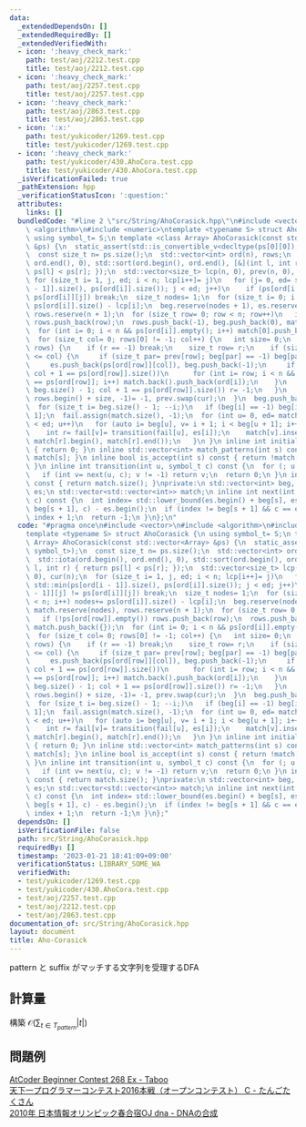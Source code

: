 ```yaml
---
data:
  _extendedDependsOn: []
  _extendedRequiredBy: []
  _extendedVerifiedWith:
  - icon: ':heavy_check_mark:'
    path: test/aoj/2212.test.cpp
    title: test/aoj/2212.test.cpp
  - icon: ':heavy_check_mark:'
    path: test/aoj/2257.test.cpp
    title: test/aoj/2257.test.cpp
  - icon: ':heavy_check_mark:'
    path: test/aoj/2863.test.cpp
    title: test/aoj/2863.test.cpp
  - icon: ':x:'
    path: test/yukicoder/1269.test.cpp
    title: test/yukicoder/1269.test.cpp
  - icon: ':heavy_check_mark:'
    path: test/yukicoder/430.AhoCora.test.cpp
    title: test/yukicoder/430.AhoCora.test.cpp
  _isVerificationFailed: true
  _pathExtension: hpp
  _verificationStatusIcon: ':question:'
  attributes:
    links: []
  bundledCode: "#line 2 \"src/String/AhoCorasick.hpp\"\n#include <vector>\n#include\
    \ <algorithm>\n#include <numeric>\ntemplate <typename S> struct AhoCorasick {\n\
    \ using symbol_t= S;\n template <class Array> AhoCorasick(const std::vector<Array>\
    \ &ps) {\n  static_assert(std::is_convertible_v<decltype(ps[0][0]), symbol_t>);\n\
    \  const size_t n= ps.size();\n  std::vector<int> ord(n), rows;\n  std::iota(ord.begin(),\
    \ ord.end(), 0), std::sort(ord.begin(), ord.end(), [&](int l, int r) { return\
    \ ps[l] < ps[r]; });\n  std::vector<size_t> lcp(n, 0), prev(n, 0), cur(n);\n \
    \ for (size_t i= 1, j, ed; i < n; lcp[i++]= j)\n   for (j= 0, ed= std::min(ps[ord[i\
    \ - 1]].size(), ps[ord[i]].size()); j < ed; j++)\n    if (ps[ord[i - 1]][j] !=\
    \ ps[ord[i]][j]) break;\n  size_t nodes= 1;\n  for (size_t i= 0; i < n; i++) nodes+=\
    \ ps[ord[i]].size() - lcp[i];\n  beg.reserve(nodes + 1), es.reserve(nodes), match.reserve(nodes),\
    \ rows.reserve(n + 1);\n  for (size_t row= 0; row < n; row++)\n   if (!ps[ord[row]].empty())\
    \ rows.push_back(row);\n  rows.push_back(-1), beg.push_back(0), match.push_back({});\n\
    \  for (int i= 0; i < n && ps[ord[i]].empty(); i++) match[0].push_back(ord[i]);\n\
    \  for (size_t col= 0; rows[0] != -1; col++) {\n   int size= 0;\n   for (int &r:\
    \ rows) {\n    if (r == -1) break;\n    size_t row= r;\n    if (size++; lcp[row]\
    \ <= col) {\n     if (size_t par= prev[row]; beg[par] == -1) beg[par]= es.size();\n\
    \     es.push_back(ps[ord[row]][col]), beg.push_back(-1);\n     if (match.push_back({});\
    \ col + 1 == ps[ord[row]].size())\n      for (int i= row; i < n && ps[ord[i]]\
    \ == ps[ord[row]]; i++) match.back().push_back(ord[i]);\n    }\n    if (cur[row]=\
    \ beg.size() - 1; col + 1 == ps[ord[row]].size()) r= -1;\n   }\n   *std::remove(rows.begin(),\
    \ rows.begin() + size, -1)= -1, prev.swap(cur);\n  }\n  beg.push_back(es.size());\n\
    \  for (size_t i= beg.size() - 1; --i;)\n   if (beg[i] == -1) beg[i]= beg[i +\
    \ 1];\n  fail.assign(match.size(), -1);\n  for (int u= 0, ed= match.size(); u\
    \ < ed; u++)\n   for (auto i= beg[u], v= i + 1; i < beg[u + 1]; i++, v++) {\n\
    \    int r= fail[v]= transition(fail[u], es[i]);\n    match[v].insert(match[v].end(),\
    \ match[r].begin(), match[r].end());\n   }\n }\n inline int initial_state() const\
    \ { return 0; }\n inline std::vector<int> match_patterns(int s) const { return\
    \ match[s]; }\n inline bool is_accept(int s) const { return !match[s].empty();\
    \ }\n inline int transition(int u, symbol_t c) const {\n  for (; u >= 0; u= fail[u])\n\
    \   if (int v= next(u, c); v != -1) return v;\n  return 0;\n }\n inline int state_size()\
    \ const { return match.size(); }\nprivate:\n std::vector<int> beg, fail;\n std::vector<symbol_t>\
    \ es;\n std::vector<std::vector<int>> match;\n inline int next(int s, symbol_t\
    \ c) const {\n  int index= std::lower_bound(es.begin() + beg[s], es.begin() +\
    \ beg[s + 1], c) - es.begin();\n  if (index != beg[s + 1] && c == es[index]) return\
    \ index + 1;\n  return -1;\n }\n};\n"
  code: "#pragma once\n#include <vector>\n#include <algorithm>\n#include <numeric>\n\
    template <typename S> struct AhoCorasick {\n using symbol_t= S;\n template <class\
    \ Array> AhoCorasick(const std::vector<Array> &ps) {\n  static_assert(std::is_convertible_v<decltype(ps[0][0]),\
    \ symbol_t>);\n  const size_t n= ps.size();\n  std::vector<int> ord(n), rows;\n\
    \  std::iota(ord.begin(), ord.end(), 0), std::sort(ord.begin(), ord.end(), [&](int\
    \ l, int r) { return ps[l] < ps[r]; });\n  std::vector<size_t> lcp(n, 0), prev(n,\
    \ 0), cur(n);\n  for (size_t i= 1, j, ed; i < n; lcp[i++]= j)\n   for (j= 0, ed=\
    \ std::min(ps[ord[i - 1]].size(), ps[ord[i]].size()); j < ed; j++)\n    if (ps[ord[i\
    \ - 1]][j] != ps[ord[i]][j]) break;\n  size_t nodes= 1;\n  for (size_t i= 0; i\
    \ < n; i++) nodes+= ps[ord[i]].size() - lcp[i];\n  beg.reserve(nodes + 1), es.reserve(nodes),\
    \ match.reserve(nodes), rows.reserve(n + 1);\n  for (size_t row= 0; row < n; row++)\n\
    \   if (!ps[ord[row]].empty()) rows.push_back(row);\n  rows.push_back(-1), beg.push_back(0),\
    \ match.push_back({});\n  for (int i= 0; i < n && ps[ord[i]].empty(); i++) match[0].push_back(ord[i]);\n\
    \  for (size_t col= 0; rows[0] != -1; col++) {\n   int size= 0;\n   for (int &r:\
    \ rows) {\n    if (r == -1) break;\n    size_t row= r;\n    if (size++; lcp[row]\
    \ <= col) {\n     if (size_t par= prev[row]; beg[par] == -1) beg[par]= es.size();\n\
    \     es.push_back(ps[ord[row]][col]), beg.push_back(-1);\n     if (match.push_back({});\
    \ col + 1 == ps[ord[row]].size())\n      for (int i= row; i < n && ps[ord[i]]\
    \ == ps[ord[row]]; i++) match.back().push_back(ord[i]);\n    }\n    if (cur[row]=\
    \ beg.size() - 1; col + 1 == ps[ord[row]].size()) r= -1;\n   }\n   *std::remove(rows.begin(),\
    \ rows.begin() + size, -1)= -1, prev.swap(cur);\n  }\n  beg.push_back(es.size());\n\
    \  for (size_t i= beg.size() - 1; --i;)\n   if (beg[i] == -1) beg[i]= beg[i +\
    \ 1];\n  fail.assign(match.size(), -1);\n  for (int u= 0, ed= match.size(); u\
    \ < ed; u++)\n   for (auto i= beg[u], v= i + 1; i < beg[u + 1]; i++, v++) {\n\
    \    int r= fail[v]= transition(fail[u], es[i]);\n    match[v].insert(match[v].end(),\
    \ match[r].begin(), match[r].end());\n   }\n }\n inline int initial_state() const\
    \ { return 0; }\n inline std::vector<int> match_patterns(int s) const { return\
    \ match[s]; }\n inline bool is_accept(int s) const { return !match[s].empty();\
    \ }\n inline int transition(int u, symbol_t c) const {\n  for (; u >= 0; u= fail[u])\n\
    \   if (int v= next(u, c); v != -1) return v;\n  return 0;\n }\n inline int state_size()\
    \ const { return match.size(); }\nprivate:\n std::vector<int> beg, fail;\n std::vector<symbol_t>\
    \ es;\n std::vector<std::vector<int>> match;\n inline int next(int s, symbol_t\
    \ c) const {\n  int index= std::lower_bound(es.begin() + beg[s], es.begin() +\
    \ beg[s + 1], c) - es.begin();\n  if (index != beg[s + 1] && c == es[index]) return\
    \ index + 1;\n  return -1;\n }\n};"
  dependsOn: []
  isVerificationFile: false
  path: src/String/AhoCorasick.hpp
  requiredBy: []
  timestamp: '2023-01-21 18:41:09+09:00'
  verificationStatus: LIBRARY_SOME_WA
  verifiedWith:
  - test/yukicoder/1269.test.cpp
  - test/yukicoder/430.AhoCora.test.cpp
  - test/aoj/2257.test.cpp
  - test/aoj/2212.test.cpp
  - test/aoj/2863.test.cpp
documentation_of: src/String/AhoCorasick.hpp
layout: document
title: Aho-Corasick
---
```

pattern と suffix がマッチする文字列を受理するDFA
## 計算量
構築 $\mathcal{O}(\sum_{t\in T_{pattern}}|t|)$
## 問題例
[AtCoder Beginner Contest 268 Ex - Taboo](https://atcoder.jp/contests/abc268/tasks/abc268_h) \
[天下一プログラマーコンテスト2016本戦（オープンコンテスト） C - たんごたくさん](https://atcoder.jp/contests/tenka1-2016-final-open/tasks/tenka1_2016_final_c) \
[2010年 日本情報オリンピック春合宿OJ dna - DNAの合成](https://atcoder.jp/contests/joisc2010/tasks/joisc2010_dna)
